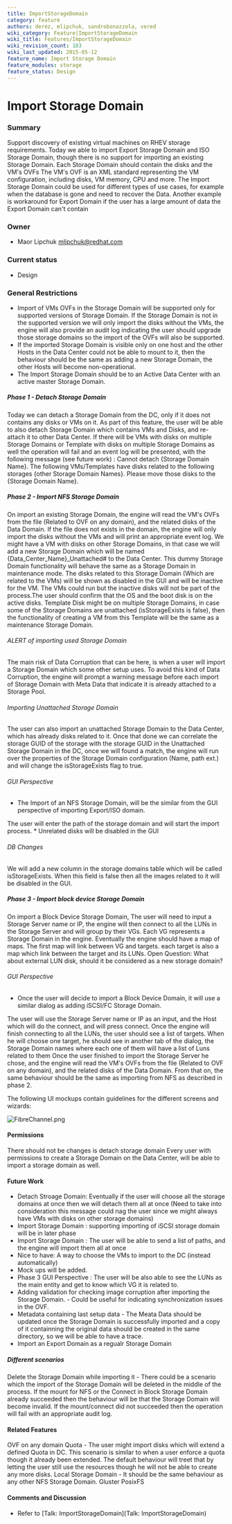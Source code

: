```yaml
---
title: ImportStorageDomain
category: feature
authors: derez, mlipchuk, sandrobonazzola, vered
wiki_category: Feature|ImportStorageDomain
wiki_title: Features/ImportStorageDomain
wiki_revision_count: 183
wiki_last_updated: 2015-05-12
feature_name: Import Storage Domain
feature_modules: storage
feature_status: Design
---
```


# Import Storage Domain

### Summary

Support discovery of existing virtual machines on RHEV storage requirements. Today we able to import Export Storage Domain and ISO Storage Domain, though there is no support for importing an existing Storage Domain.
Each Storage Domain should contain the disks and the VM's OVFs
The VM's OVF is an XML standard representing the VM configuration, including disks, VM memory, CPU and more. The Import Storage Domain could be used for different types of use cases,
for example when the database is gone and need to recover the Data.
Another example is workaround for Export Domain if the user has a large amount of data the Export Domain can't contain

### Owner

*   Maor Lipchuk mlipchuk@redhat.com

### Current status

*   Design

### General Restrictions

*   Import of VMs OVFs in the Storage Domain will be supported only for supported versions of Storage Domain. If the Storage Domain is not in the supported version we will only import the disks without the VMs, the engine will also provide an audit log indicating the user should upgrade those storage domains so the import of the OVFs will also be supported.
*   If the imported Storage Domain is visible only on one host and the other Hosts in the Data Center could not be able to mount to it, then the behaviour should be the same as adding a new Storage Domain, the other Hosts will become non-operational.
*   The Import Storage Domain should be to an Active Data Center with an active master Storage Domain.

##### Phase 1 - Detach Storage Domain

Today we can detach a Storage Domain from the DC, only if it does not contains any disks or VMs on it.
As part of this feature, the user will be able to also detach Storage Domain which contains VMs and Disks, and re-attach it to other Data Center.
If there will be VMs with disks on multiple Storage Domains or Template with disks on multiple Storage Domains as well the operation will fail and an event log will be presented, with the following message (see future work) :
 Cannot detach {Storage Domain Name}. The following VMs/Templates have disks related to the following storages {other Storage Domain Names}. Please move those disks to the {Storage Domain Name}.

##### Phase 2 - Import NFS Storage Domain

On import an existing Storage Domain, the engine will read the VM's OVFs from the file (Related to OVF on any domain), and the related disks of the Data Domain.
If the file does not exists in the domain, the engine will only import the disks without the VMs and will print an appropriate event log.
We might have a VM with disks on other Storage Domains, in that case we will add a new Storage Domain which will be named {Data_Center_Name}_Unattached# to the Data Center.
This dummy Storage Domain functionality will behave the same as a Storage Domain in maintenance mode.
The disks related to this Storage Domain (Which are related to the VMs) will be shown as disabled in the GUI and will be inactive for the VM.
The VMs could run but the inactive disks will not be part of the process.The user should confirm that the OS and the boot disk is on the active disks.
Template Disk might be on multiple Storage Domains, in case some of the Storage Domains are unattached (isStorageExists is false), then the functionality of creating a VM from this Template will be the same as a maintenance Storage Domain.

###### ALERT of importing used Storage Domain

The main risk of Data Corruption that can be here, is when a user will import a Storage Domain which some other setup uses.
To avoid this kind of Data Corruption, the engine will prompt a warning message before each import of Storage Domain with Meta Data that indicate it is already attached to a Storage Pool.

###### Importing Unattached Storage Domain

The user can also import an unattached Storage Domain to the Data Center, which has already disks related to it.
Once that done we can correlate the storage GUID of the storage with the storage GUID in the Unattached Storage Domain in the DC,
once we will found a match, the engine will run over the properties of the Storage Domain configuration (Name, path ext.) and will change the isStorageExists flag to true.

###### GUI Perspective

*   The Import of an NFS Storage Domain, will be the similar from the GUI perspective of importing Export/ISO domain.

The user will enter the path of the storage domain and will start the import process.
\* Unrelated disks will be disabled in the GUI

###### DB Changes

We will add a new column in the storage domains table which will be called isStorageExists.
When this field is false then all the images related to it will be disabled in the GUI.

##### Phase 3 - Import block device Storage Domain

On import a Block Device Storage Domain,
The user will need to input a Storage Server name or IP, the engine will then connect to all the LUNs in the Storage Server and will group by their VGs.
Each VG represents a Storage Domain in the engine.
Eventually the engine should have a map of maps.
The first map will link between VG and targets. each target is also a map which link between the target and its LUNs.
Open Question: What about external LUN disk, should it be considered as a new storage domain?

###### GUI Perspective

*   Once the user will decide to import a Block Device Domain, it will use a similar dialog as adding iSCSI/FC Storage Domain.

The user will use the Storage Server name or IP as an input, and the Host which will do the connect, and will press connect.
Once the engine will finish connecting to all the LUNs, the user should see a list of targets. When he will choose one target, he should see in another tab of the dialog, the Storage Domain names where each one of them will have a list of Luns related to them Once the user finished to import the Storage Server he chose, and the engine will read the VM's OVFs from the file (Related to OVF on any domain), and the related disks of the Data Domain.
From that on, the same behaviour should be the same as importing from NFS as described in phase 2.

The following UI mockups contain guidelines for the different screens and wizards:

![](FibreChannel.png "FibreChannel.png")

#### Permissions

There should not be changes is detach storage domain Every user with permissions to create a Storage Domain on the Data Center, will be able to import a storage domain as well.

#### Future Work

*   Detach Stroage Domain: Eventually if the user will choose all the storage domains at once then we will detach them all at once (Need to take into consideration this message could nag the user since we might always have VMs with disks on other storage domains)
*   Import Storage Domain : supporting importing of iSCSI storage domain will be in later phase
*   Import Storage Domain : The user will be able to send a list of paths, and the engine will import them all at once
*   Nice to have: A way to choose the VMs to import to the DC (instead automatically)
*   Mock ups will be added.
*   Phase 3 GUI Perspective : The user will be also able to see the LUNs as the main entity and get to know which VG it is related to.
*   Adding validation for checking image corruption after importing the Storage Domain. - Could be useful for indicating synchronization issues in the OVF.
*   Metadata containing last setup data - The Meata Data should be updated once the Storage Domain is successfully imported and a copy of it containning the original data should be created in the same directory, so we will be able to have a trace.
*   Import an Export Domain as a regualr Storage Domain

##### Different scenarios

Delete the Storage Domain while importing it - There could be a scenario which the import of the Storage Domain will be deleted in the middle of the process.
If the mount for NFS or the Connect in Block Storage Domain already succeeded then the behaviour will be that the Storage Domain will become invalid.
If the mount/connect did not succeeded then the operation will fail with an appropriate audit log.

#### Related Features

OVF on any domain
Quota - The user might import disks which will extend a defined Quota in DC. This scenario is similar to when a user enforce a quota though it already been extended.
The default behaviour will treet that by letting the user still use the resources though he will not be able to create any more disks.
Local Storage Domain - It should be the same behaviour as any other NFS Storage Domain. Gluster PosixFS

#### Comments and Discussion

*   Refer to [Talk: ImportStorageDomain](Talk: ImportStorageDomain)
